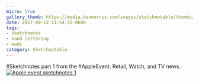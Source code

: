 ```yaml
---
micro: true
gallery_thumb: https://media.bennorris.com/images/sketchnotable/thumbs/apple-event-2017-sketchnote-01.jpg
date: 2017-09-12 11:54:55-0600
tags:
- sketchnotes
- hand lettering
- wwdc
category: Sketchnotable
---
```


#Sketchnotes part 1 from the #AppleEvent. Retail, Watch, and TV news. [![Apple event sketchnotes 1](https://media.bennorris.com/images/sketchnotable/apple-event-2017/apple-event-2017-sketchnote-01.jpg)](https://media.bennorris.com/images/sketchnotable/apple-event-2017/apple-event-2017-sketchnote-01.jpg)